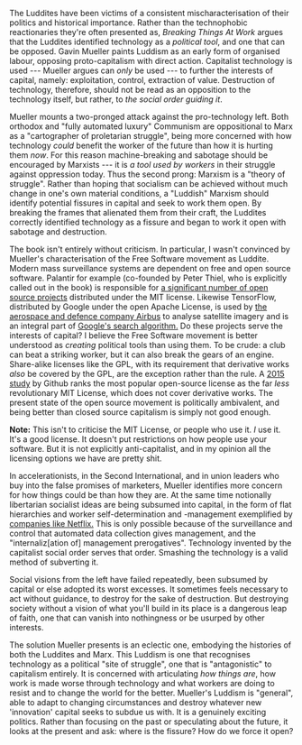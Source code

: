 The Luddites have been victims of a consistent mischaracterisation of their
politics and historical importance. Rather than the technophobic reactionaries
they're often presented as, *Breaking Things At Work* argues that the Luddites
identified technology as a *political tool*, and one that can be opposed. Gavin
Mueller paints Luddism as an early form of organised labour, opposing
proto-capitalism with direct action.  Capitalist technology is used --- Mueller
argues can *only* be used --- to further the interests of capital, namely:
exploitation, control, extraction of value. Destruction of technology,
therefore, should not be read as an opposition to the technology itself, but
rather, to *the social order guiding it*.

Mueller mounts a two-pronged attack against the pro-technology left.  Both
orthodox and "fully automated luxury" Communism are oppositional to Marx as a
"cartographer of proletarian struggle", being more concerned with how
technology *could* benefit the worker of the future than how it is hurting them
*now*. For this reason machine-breaking and sabotage should be encouraged by
Marxists --- it is *a tool used by workers* in their struggle against
oppression today. Thus the second prong: Marxism is a "theory of struggle".
Rather than hoping that socialism can be achieved without much change in one's
own material conditions, a "Luddish" Marxism should identify potential fissures
in capital and seek to work them open. By breaking the frames that alienated
them from their craft, the Luddites correctly identified technology as a
fissure and began to work it open with sabotage and destruction.

The book isn't entirely without criticism. In particular, I wasn't convinced by
Mueller's characterisation of the Free Software movement as Luddite. Modern
mass surveillance systems are dependent on free and open source software.
Palantir for example (co-founded by Peter Thiel, who is explicitly called out
in the book) is responsible for [a significant number of open source
projects](https://palantir.github.io/) distributed under the MIT license.
Likewise TensorFlow, distributed by Google under the open Apache License, is
used by [the aerospace and defence company
Airbus](https://www.tensorflow.org/about/case-studies) to analyse satellite
imagery and is an integral part of [Google's search
algorithm.](https://en.wikipedia.org/wiki/RankBrain) Do these projects serve
the interests of capital? I believe the Free Software movement is better
understood as *creating* political tools than using them. To be crude: a club
can beat a striking worker, but it can also break the gears of an engine.
Share-alike licenses like the GPL, with its requirement that derivative works
*also* be covered by the GPL, are the exception rather than the rule. A [2015
study](https://github.blog/2015-03-09-open-source-license-usage-on-github-com/)
by Github ranks the most popular open-source license as the far *less*
revolutionary MIT License, which does not cover derivative works. The present
state of the open source movement is politically ambivalent, and being better
than closed source capitalism is simply not good enough.

**Note:** This isn't to criticise the MIT License, or people who use it. _I_
use it. It's a good license. It doesn't put restrictions on how people use your
software. But it is not explicitly anti-capitalist, and in my opinion all the
licensing options we have are pretty shit.

In accelerationists, in the Second International, and in union leaders who buy
into the false promises of marketers, Mueller identifies more concern for how
things could be than how they are. At the same time notionally libertarian
socialist ideas are being subsumed into capital, in the form of flat
hierarchies and worker self-determination and -management exemplified by
[companies like
Netflix.](https://www.slideshare.net/nolensan/netflixorganizationalculture-131001173045phpapp02?ref=https://hbr.org/2014/01/how-netflix-reinvented-hr)
This is only possible because of the surveillance and control that automated
data collection gives management, and the "internaliz\[ation of\] management
prerogatives". Technology invented by the capitalist social order serves that
order. Smashing the technology is a valid method of subverting it.

Social visions from the left have failed repeatedly, been subsumed by capital
or else adopted its worst excesses. It sometimes feels necessary to act without
guidance, to destroy for the sake of destruction. But destroying society
without a vision of what you'll build in its place is a dangerous leap of
faith, one that can vanish into nothingness or be usurped by other interests.

The solution Mueller presents is an eclectic one, embodying the histories of
both the Luddites and Marx. This Luddism is one that recognises technology as a
political "site of struggle", one that is "antagonistic" to capitalism
entirely. It is concerned with articulating *how things are*, how work is made
worse through technology and what workers are doing to resist and to change the
world for the better.  Mueller's Luddism is "general", able to adapt to
changing circumstances and destroy whatever new 'innovation' capital seeks to
subdue us with.  It is a genuinely exciting politics. Rather than focusing on
the past or speculating about the future, it looks at the present and ask:
where is the fissure? How do we force it open?
